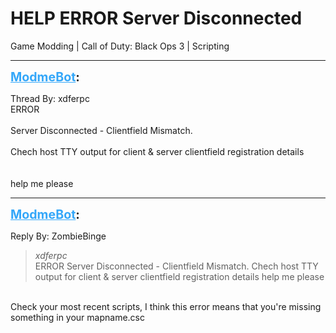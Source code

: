 # HELP ERROR Server Disconnected
Game Modding | Call of Duty: Black Ops 3 | Scripting

---
<strong style="font-size: 1.4em;"><span style="text-decoration: underline;text-decoration-color: #34a7f9;"><span style="color:#34a7f9;">ModmeBot</span></span>:</strong>

<p>Thread By: xdferpc<br />ERROR<br /> <br />Server Disconnected - Clientfield Mismatch.<br /> <br />Chech host TTY output for client &amp; server clientfield registration details <br /> <br /> <br />help me please</p>

---
<strong style="font-size: 1.4em;"><span style="text-decoration: underline;text-decoration-color: #34a7f9;"><span style="color:#34a7f9;">ModmeBot</span></span>:</strong>

<p>Reply By: ZombieBinge<br /><blockquote><em>xdferpc</em><br />ERROR   Server Disconnected - Clientfield Mismatch.   Chech host TTY output for client &amp; server clientfield registration details      help me please</blockquote><br />Check your most recent scripts, I think this error means that you&#39;re missing something in your mapname.csc</p>
